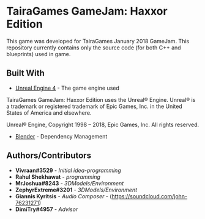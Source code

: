 # TairaGames GameJam: Haxxor Edition

This game was developed for TairaGames January 2018 GameJam. This repository currently contains only the source code (for both C++ and blueprints) used in game.

## Built With

* [Unreal Engine 4](https://www.unrealengine.com/en-US/what-is-unreal-engine-4) - The game engine used

TairaGames GameJam: Haxxor Edition uses the Unreal® Engine. Unreal® is a trademark or registered trademark of Epic Games, Inc. in the United States of America and elsewhere.

Unreal® Engine, Copyright 1998 – 2018, Epic Games, Inc. All rights reserved.

* [Blender](https://www.blender.org/) - Dependency Management


## Authors/Contributors

* **Vivraan#3529** - *Initial idea-programming* 
* **Rahul Shekhawat** - *programming*
* **MrJoshua#8243** - *3DModels/Environment* 
* **ZephyrExtreme#3201** - *3DModels/Environment* 
* **Giannis Kyritsis** - *Audio Composer* - (https://soundcloud.com/john-76231271)
* **DimiTry#4957** - *Advisor* 
 
